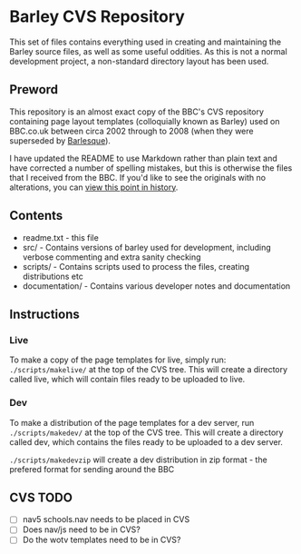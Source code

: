# Barley CVS Repository

This set of files contains everything used in creating and maintaining the Barley source files, as well as some useful oddities. As this is not a normal development project, a non-standard directory layout has been used.

## Preword

This repository is an almost exact copy of the BBC's CVS repository containing page layout templates (colloquially known as Barley) used on BBC.co.uk between circa 2002 through to 2008 (when they were superseded by [Barlesque](https://www.bbc.co.uk/includes/blq/)).

I have updated the README to use Markdown rather than plain text and have corrected a number of spelling mistakes, but this is otherwise the files that I received from the BBC. If you'd like to see the originals with no alterations, you can [view this point in history](https://github.com/connordoner/bbc-barley/tree/0811212e0a52a810e15ede53500bd80a46c2ad02).

## Contents

* readme.txt - this file
* src/ - Contains versions of barley used for development, including verbose commenting and extra sanity checking
* scripts/ - Contains scripts used to process the files, creating distributions etc
* documentation/ - Contains various developer notes and documentation

## Instructions

### Live

To make a copy of the page templates for live, simply run: `./scripts/makelive/` at the top of the CVS tree. This will create a directory called live, which will contain files ready to be uploaded to live.

### Dev

To make a distribution of the page templates for a dev server, run `./scripts/makedev/` at the top of the CVS tree.  This will create a directory called dev, which contains the files ready to be uploaded to a dev server. 

`./scripts/makedevzip` will create a dev distribution in zip format - the prefered format for sending around the BBC

## CVS TODO

- [ ] nav5 schools.nav needs to be placed in CVS
- [ ] Does nav/js need to be in CVS?
- [ ] Do the wotv templates need to be in CVS?
